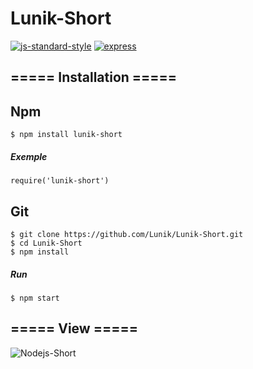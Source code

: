 # Lunik-Short
[![js-standard-style](https://img.shields.io/badge/code%20style-standard-brightgreen.svg?style=flat-square)](http://standardjs.com/) [![express](https://img.shields.io/badge/express-v4.13.3%20-green.svg?style=flat-square)](http://expressjs.com/)   

## ===== Installation =====

## Npm
    $ npm install lunik-short
##### Exemple
    require('lunik-short')

## Git
    $ git clone https://github.com/Lunik/Lunik-Short.git
    $ cd Lunik-Short
    $ npm install
##### Run
    $ npm start

## ===== View =====
![Nodejs-Short](http://puu.sh/mKcXZ/6cc58d830f.png)
